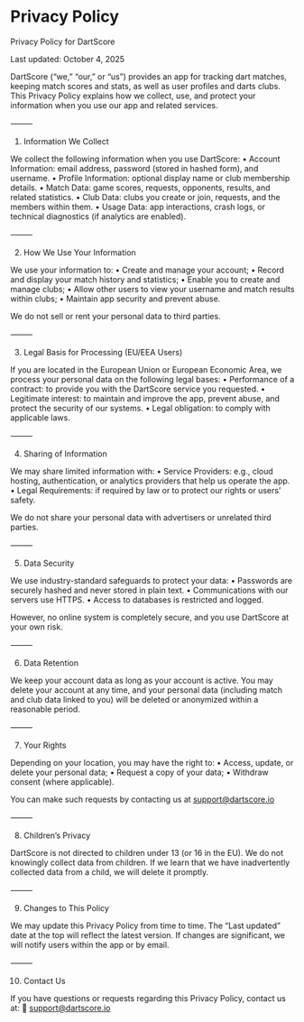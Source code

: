 # Privacy Policy

Privacy Policy for DartScore

Last updated: October 4, 2025

DartScore (“we,” “our,” or “us”) provides an app for tracking dart matches, keeping match scores and stats, as well as user profiles and darts clubs. This Privacy Policy explains how we collect, use, and protect your information when you use our app and related services.

⸻

1. Information We Collect

We collect the following information when you use DartScore:
	•	Account Information: email address, password (stored in hashed form), and username.
	•	Profile Information: optional display name or club membership details.
	•	Match Data: game scores, requests, opponents, results, and related statistics.
	•	Club Data: clubs you create or join, requests, and the members within them.
	•	Usage Data: app interactions, crash logs, or technical diagnostics (if analytics are enabled).

⸻

2. How We Use Your Information

We use your information to:
	•	Create and manage your account;
	•	Record and display your match history and statistics;
	•	Enable you to create and manage clubs;
	•	Allow other users to view your username and match results within clubs;
	•	Maintain app security and prevent abuse.

We do not sell or rent your personal data to third parties.

⸻

3. Legal Basis for Processing (EU/EEA Users)

If you are located in the European Union or European Economic Area, we process your personal data on the following legal bases:
	•	Performance of a contract: to provide you with the DartScore service you requested.
	•	Legitimate interest: to maintain and improve the app, prevent abuse, and protect the security of our systems.
	•	Legal obligation: to comply with applicable laws.

⸻

4. Sharing of Information

We may share limited information with:
	•	Service Providers: e.g., cloud hosting, authentication, or analytics providers that help us operate the app.
	•	Legal Requirements: if required by law or to protect our rights or users’ safety.

We do not share your personal data with advertisers or unrelated third parties.

⸻

5. Data Security

We use industry-standard safeguards to protect your data:
	•	Passwords are securely hashed and never stored in plain text.
	•	Communications with our servers use HTTPS.
	•	Access to databases is restricted and logged.

However, no online system is completely secure, and you use DartScore at your own risk.

⸻

6. Data Retention

We keep your account data as long as your account is active. You may delete your account at any time, and your personal data (including match and club data linked to you) will be deleted or anonymized within a reasonable period.

⸻

7. Your Rights

Depending on your location, you may have the right to:
	•	Access, update, or delete your personal data;
	•	Request a copy of your data;
	•	Withdraw consent (where applicable).

You can make such requests by contacting us at support@dartscore.io

⸻

8. Children’s Privacy

DartScore is not directed to children under 13 (or 16 in the EU). We do not knowingly collect data from children. If we learn that we have inadvertently collected data from a child, we will delete it promptly.

⸻

9. Changes to This Policy

We may update this Privacy Policy from time to time. The “Last updated” date at the top will reflect the latest version. If changes are significant, we will notify users within the app or by email.

⸻

10. Contact Us

If you have questions or requests regarding this Privacy Policy, contact us at:
📧 support@dartscore.io
